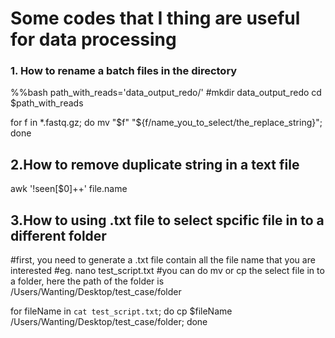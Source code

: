 # Some codes that I thing are useful for data processing

### 1. How to rename a batch files in the directory
%%bash
path_with_reads='data_output_redo/' 
#mkdir data_output_redo
cd $path_with_reads

for f in *.fastq.gz; do mv "$f" "${f/name_you_to_select/the_replace_string}"; done


## 2.How to remove duplicate string in a text file

awk '!seen[$0]++' file.name

## 3.How to using .txt file to select spcific file in to a different folder
#first, you need to generate a .txt file contain all the file name that you are interested 
#eg. nano test_script.txt
#you can do mv or cp the select file in to a folder, here the path of the folder is /Users/Wanting/Desktop/test_case/folder

for fileName in `cat test_script.txt`; do cp $fileName /Users/Wanting/Desktop/test_case/folder; done
